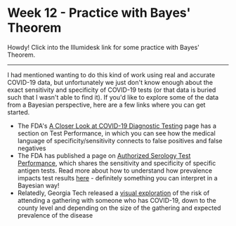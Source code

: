 # Week 12 - Practice with Bayes' Theorem

Howdy! Click into the Illumidesk link for some practice with Bayes' Theorem.

-----

I had mentioned wanting to do this kind of work using real and accurate COVID-19 data, but unfortunately we just don't know enough about the exact sensitivity and specificity of COVID-19 tests (or that data is buried such that I wasn't able to find it). If you'd like to explore some of the data from a Bayesian perspective, here are a few links where you can get started.

- The FDA's [A Closer Look at COVID-19 Diagnostic Testing](https://www.fda.gov/health-professionals/closer-look-covid-19-diagnostic-testing) page has a section on Test Performance, in which you can see how the medical language of specificity/sensitivity connects to false positives and false negatives
- The FDA has published a page on [Authorized Serology Test Performance](https://www.fda.gov/medical-devices/coronavirus-disease-2019-covid-19-emergency-use-authorizations-medical-devices/eua-authorized-serology-test-performance), which shares the sensitivity and specificity of specific antigen tests. Read more about how to understand how prevalence impacts test results [here](https://www.fda.gov/medical-devices/letters-health-care-providers/potential-false-positive-results-antigen-tests-rapid-detection-sars-cov-2-letter-clinical-laboratory) - definitely something you can interpret in a Bayesian way!
- Relatedly, Georgia Tech released a [visual exploration](https://covid19risk.biosci.gatech.edu/) of the risk of attending a gathering with someone who has COVID-19, down to the county level and depending on the size of the gathering and expected prevalence of the disease
